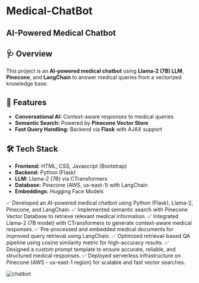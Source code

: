 # Medical-ChatBot
## AI-Powered Medical Chatbot

## 🩺 Overview
This project is an **AI-powered medical chatbot** using **Llama-2 (7B) LLM**, **Pinecone**, and **LangChain** to answer medical queries from a vectorized knowledge base.

## 🚀 Features
- **Conversational AI:** Context-aware responses to medical queries  
- **Semantic Search:** Powered by **Pinecone Vector Store**  
- **Fast Query Handling:** Backend via **Flask** with AJAX support  

## 🛠️ Tech Stack
- **Frontend:** HTML, CSS, Javascript (Bootstrap) 
- **Backend:** Python (Flask)  
- **LLM:** Llama-2 (7B) via CTransformers  
- **Database:** Pinecone (AWS, us-east-1) with LangChain  
- **Embeddings:** Hugging Face Models  

✅ Developed an AI-powered medical chatbot using Python (Flask), Llama-2, Pinecone, and LangChain.
✅ Implemented semantic search with Pinecone Vector Database to retrieve relevant medical information.
✅ Integrated Llama-2 (7B model) with CTransformers to generate context-aware medical responses.
✅ Pre-processed and embedded medical documents for improved query retrieval using LangChain.
✅ Optimized retrieval-based QA pipeline using cosine similarity metric for high-accuracy results.
✅ Designed a custom prompt template to ensure accurate, reliable, and structured medical responses.
✅ Deployed serverless infrastructure on Pinecone (AWS - us-east-1 region) for scalable and fast vector searches.

![chatbot](https://github.com/user-attachments/assets/aed97a13-5f5d-4bb6-b8f9-62f0c3ece110)
